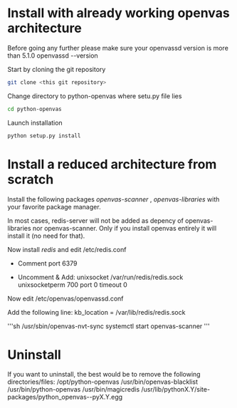 # Install with already working openvas architecture

Before going any further please make sure your openvassd version is more than 5.1.0
openvassd --version

Start by cloning the git repository
```sh
git clone <this git repository>
```

Change directory to python-openvas where setu.py file lies
```sh
cd python-openvas
```

Launch installation
```sh
python setup.py install
```

# Install a reduced architecture from scratch

Install the following packages *openvas-scanner* , *openvas-libraries* with your favorite package manager.

In most cases, redis-server will not be added as depency of openvas-libraries nor openvas-scanner. Only if you install openvas entirely it will install it (no need for that).

Now install *redis* and edit /etc/redis.conf
* Comment 
port 6379

* Uncomment & Add:
unixsocket /var/run/redis/redis.sock
unixsocketperm 700
port 0
timeout 0

Now edit /etc/openvas/openvassd.conf

Add the following line:
kb_location = /var/lib/redis/redis.sock

'''sh
/usr/sbin/openvas-nvt-sync
systemctl start openvas-scanner
'''

# Uninstall

If you want to uninstall, the best would be to remove the following directories/files:
/opt/python-openvas
/usr/bin/openvas-blacklist
/usr/bin/python-openvas
/usr/bin/magicredis
/usr/lib/pythonX.Y/site-packages/python_openvas-<version of package>-pyX.Y.egg
